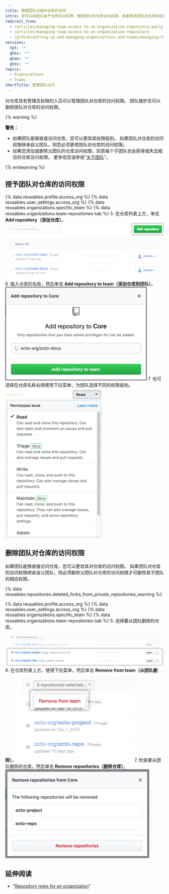```yaml
---
title: 管理团队对组织仓库的访问
intro: 您可以向团队授予仓库访问权限，删除团队的仓库访问权限，或者更改团队对仓库的权限级别。
redirect_from:
  - /articles/managing-team-access-to-an-organization-repository-early-access-program
  - /articles/managing-team-access-to-an-organization-repository
  - /github/setting-up-and-managing-organizations-and-teams/managing-team-access-to-an-organization-repository
versions:
  fpt: '*'
  ghes: '*'
  ghae: '*'
  ghec: '*'
topics:
  - Organizations
  - Teams
shortTitle: 管理团队访问
---
```


对仓库具有管理员权限的人员可以管理团队对仓库的访问权限。 团队维护员可以删除团队对仓库的访问权限。

{% warning %}

**警告：**
- 如果团队能够直接访问仓库，您可以更改其权限级别。 如果团队对仓库的访问权限继承自父团队，则您必须更改团队对仓库的访问权限。
- 如果您添加或删除父团队的仓库访问权限，则其每个子团队也会获得或失去相应的仓库访问权限。 更多信息请参阅“[关于团队](/articles/about-teams)”。

{% endwarning %}

## 授予团队对仓库的访问权限

{% data reusables.profile.access_org %}
{% data reusables.user_settings.access_org %}
{% data reusables.organizations.specific_team %}
{% data reusables.organizations.team-repositories-tab %}
5. 在仓库列表上方，单击 **Add repository（添加仓库）**。 ![添加仓库按钮](/assets/images/help/organizations/add-repositories-button.png)
6. 输入仓库的名称，然后单击 **Add repository to team（添加仓库到团队）**。 ![仓库搜索字段](/assets/images/help/organizations/team-repositories-add.png)
7. 也可选择在仓库名称右侧使用下拉菜单，为团队选择不同的权限级别。 ![仓库访问权限下拉菜单](/assets/images/help/organizations/team-repositories-change-permission-level.png)

## 删除团队对仓库的访问权限

如果团队能够直接访问仓库，您可以更改其对仓库的访问权限。 如果团队对仓库的访问权限继承自父团队，则必须删除父团队对仓库的访问权限才可删除其子团队的相应权限。

{% data reusables.repositories.deleted_forks_from_private_repositories_warning %}

{% data reusables.profile.access_org %}
{% data reusables.user_settings.access_org %}
{% data reusables.organizations.specific_team %}
{% data reusables.organizations.team-repositories-tab %}
5. 选择要从团队删除的仓库。 ![某些仓库的勾选框已选中的团队仓库列表](/assets/images/help/teams/select-team-repositories-bulk.png)
6. 在仓库列表上方，使用下拉菜单，然后单击 **Remove from team（从团队删除）**。 ![包含从团队删除仓库的选项的下拉菜单](/assets/images/help/teams/remove-team-repo-dropdown.png)
7. 检查要从团队删除的仓库，然后单击 **Remove repositories（删除仓库）**。 ![包含团队无法再访问的仓库列表的模态框](/assets/images/help/teams/confirm-remove-team-repos.png)

## 延伸阅读

- "[Repository roles for an organization](/organizations/managing-access-to-your-organizations-repositories/repository-roles-for-an-organization)"
